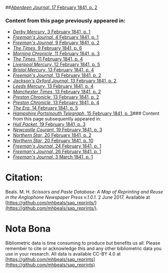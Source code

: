 ##[*Aberdeen Journal*, 17 February 1841, p. 2](https://mhbeals.github.io/sap_html/Aberdeen-Journal/Aberdeen-Journal-17-February-1841-p-2)

### Content from this page previously appeared in:
+ [*Derby Mercury*, 3 February 1841, p. 1](https://mhbeals.github.io/sap_html/Derby-Mercury/Derby-Mercury-3-February-1841-p-1)
+ [*Freeman's Journal*, 4 February 1841, p. 1](https://mhbeals.github.io/sap_html/Freeman's-Journal/Freeman's-Journal-4-February-1841-p-1)
+ [*Freeman's Journal*, 9 February 1841, p. 2](https://mhbeals.github.io/sap_html/Freeman's-Journal/Freeman's-Journal-9-February-1841-p-2)
+ [*The Times*, 9 February 1841, p. 6](https://mhbeals.github.io/sap_html/The-Times/The-Times-9-February-1841-p-6)
+ [*Morning Chronicle*, 11 February 1841, p. 3](https://mhbeals.github.io/sap_html/Morning-Chronicle/Morning-Chronicle-11-February-1841-p-3)
+ [*The Times*, 11 February 1841, p. 4](https://mhbeals.github.io/sap_html/The-Times/The-Times-11-February-1841-p-4)
+ [*Liverpool Mercury*, 12 February 1841, p. 5](https://mhbeals.github.io/sap_html/Liverpool-Mercury/Liverpool-Mercury-12-February-1841-p-5)
+ [*Bristol Mercury*, 13 February 1841, p. 4](https://mhbeals.github.io/sap_html/Bristol-Mercury/Bristol-Mercury-13-February-1841-p-4)
+ [*Freeman's Journal*, 13 February 1841, p. 2](https://mhbeals.github.io/sap_html/Freeman's-Journal/Freeman's-Journal-13-February-1841-p-2)
+ [*Jackson's Oxford Journal*, 13 February 1841, p. 2](https://mhbeals.github.io/sap_html/Jackson's-Oxford-Journal/Jackson's-Oxford-Journal-13-February-1841-p-2)
+ [*Leeds Mercury*, 13 February 1841, p. 4](https://mhbeals.github.io/sap_html/Leeds-Mercury/Leeds-Mercury-13-February-1841-p-4)
+ [*Manchester Times*, 13 February 1841, p. 2](https://mhbeals.github.io/sap_html/Manchester-Times/Manchester-Times-13-February-1841-p-2)
+ [*Preston Chronicle*, 13 February 1841, p. 2](https://mhbeals.github.io/sap_html/Preston-Chronicle/Preston-Chronicle-13-February-1841-p-2)
+ [*Preston Chronicle*, 13 February 1841, p. 4](https://mhbeals.github.io/sap_html/Preston-Chronicle/Preston-Chronicle-13-February-1841-p-4)
+ [*The Era*, 14 February 1841, p. 5](https://mhbeals.github.io/sap_html/The-Era/The-Era-14-February-1841-p-5)
+ [*Hampshire Portsmouth Telegraph*, 15 February 1841, p. 3](https://mhbeals.github.io/sap_html/Hampshire-Portsmouth-Telegraph/Hampshire-Portsmouth-Telegraph-15-February-1841-p-3)### Content from this page subsequently appeared in:
+ [*Hull Packet*, 19 February 1841, p. 3](https://mhbeals.github.io/sap_html/Hull-Packet/Hull-Packet-19-February-1841-p-3)
+ [*Newcastle Courant*, 19 February 1841, p. 3](https://mhbeals.github.io/sap_html/Newcastle-Courant/Newcastle-Courant-19-February-1841-p-3)
+ [*Northern Star*, 20 February 1841, p. 2](https://mhbeals.github.io/sap_html/Northern-Star/Northern-Star-20-February-1841-p-2)
+ [*Northern Star*, 20 February 1841, p. 10](https://mhbeals.github.io/sap_html/Northern-Star/Northern-Star-20-February-1841-p-10)
+ [*Freeman's Journal*, 24 February 1841, p. 1](https://mhbeals.github.io/sap_html/Freeman's-Journal/Freeman's-Journal-24-February-1841-p-1)
+ [*Freeman's Journal*, 26 February 1841, p. 1](https://mhbeals.github.io/sap_html/Freeman's-Journal/Freeman's-Journal-26-February-1841-p-1)
+ [*Freeman's Journal*, 3 March 1841, p. 1](https://mhbeals.github.io/sap_html/Freeman's-Journal/Freeman's-Journal-3-March-1841-p-1)
                    
# Citation: 

Beals. M. H. *Scissors and Paste Database: A Map of Reprinting and Reuse in the Anglophone Newspaper Press v.1.0.1.* 2 June 2017. Available at [https://github.com/mhbeals/sap_reprints/](https://github.com/mhbeals/sap_reprints/). 
                    
# Nota Bona

Bibliometric data is time consuming to produce but benefits us all. Please remember to cite or acknowledge this and any other bibliometric data you use in your research. All data is available CC-BY 4.0 at [https://github.com/mhbeals/sap_reprints](https://github.com/mhbeals/sap_reprints)